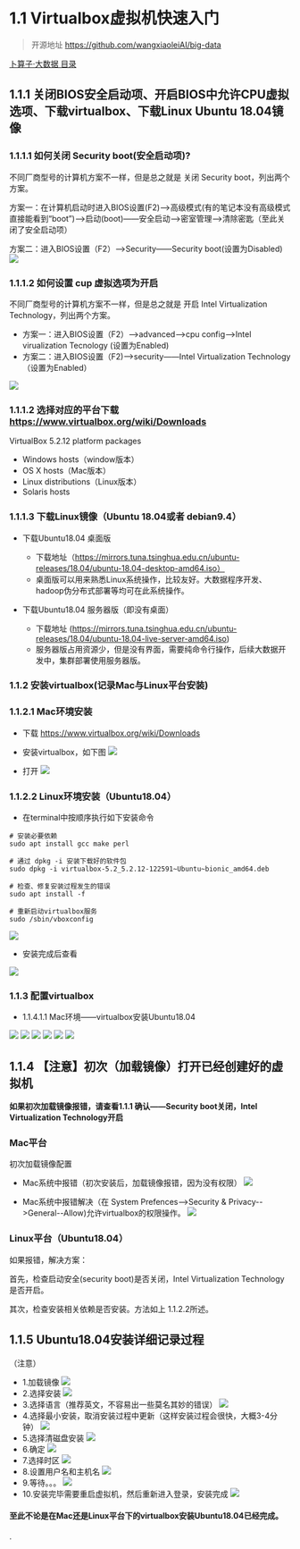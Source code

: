 # 1.1 Virtualbox虚拟机快速入门

>开源地址 https://github.com/wangxiaoleiAI/big-data

[卜算子·大数据 目录](./../../README.md)

## 1.1.1 关闭BIOS安全启动项、开启BIOS中允许CPU虚拟选项、下载virtualbox、下载Linux Ubuntu 18.04镜像
### 1.1.1.1 如何关闭 Security boot(安全启动项)?

不同厂商型号的计算机方案不一样，但是总之就是 关闭 Security boot，列出两个方案。

方案一：在计算机启动时进入BIOS设置(F2)——>高级模式(有的笔记本没有高级模式直接能看到“boot”)——>启动(boot)——安全启动——>密室管理——>清除密匙（至此关闭了安全启动项）

方案二：进入BIOS设置（F2）——>Security——Security boot(设置为Disabled)
![](./../image/chapter1/1.1/secure-boot.jpg)

### 1.1.1.2 如何设置 cup 虚拟选项为开启
不同厂商型号的计算机方案不一样，但是总之就是 开启 Intel Virtualization Technology，列出两个方案。

- 方案一：进入BIOS设置（F2）——>advanced——>cpu config——>Intel virualization Tecnology (设置为Enabled)
- 方案二：进入BIOS设置（F2)——>security——Intel Virtualization Technology （设置为Enabled）

![](./../image/chapter1/1.1/cpu-virtualization.jpg)
### 1.1.1.2 选择对应的平台下载 https://www.virtualbox.org/wiki/Downloads

 VirtualBox 5.2.12 platform packages
 - Windows hosts（window版本）
 - OS X hosts（Mac版本）
 - Linux distributions（Linux版本）
 - Solaris hosts

### 1.1.1.3 下载**Linux**镜像（Ubuntu 18.04或者 debian9.4）

 - 下载Ubuntu18.04 桌面版
   - 下载地址（https://mirrors.tuna.tsinghua.edu.cn/ubuntu-releases/18.04/ubuntu-18.04-desktop-amd64.iso）
   - 桌面版可以用来熟悉Linux系统操作，比较友好。大数据程序开发、hadoop伪分布式部署等均可在此系统操作。


 - 下载Ubuntu18.04 服务器版（即没有桌面）
   - 下载地址 (https://mirrors.tuna.tsinghua.edu.cn/ubuntu-releases/18.04/ubuntu-18.04-live-server-amd64.iso)
   - 服务器版占用资源少，但是没有界面，需要纯命令行操作，后续大数据开发中，集群部署使用服务器版。


### 1.1.2 安装virtualbox(记录Mac与Linux平台安装)


### 1.1.2.1 **Mac**环境安装
  - 下载 https://www.virtualbox.org/wiki/Downloads

  - 安装virtualbox，如下图
  ![](../../article/image/chapter1/1/mac-install-virtualbox.png)

  - 打开
  ![](../../article/image/chapter1/1/mac-install-virtualbox2.png)



### 1.1.2.2  **Linux**环境安装（Ubuntu18.04）

- 在terminal中按顺序执行如下安装命令

```
# 安装必要依赖
sudo apt install gcc make perl

# 通过 dpkg -i 安装下载好的软件包
sudo dpkg -i virtualbox-5.2_5.2.12-122591~Ubuntu~bionic_amd64.deb

# 检查、修复安装过程发生的错误
sudo apt install -f

# 重新启动virtualbox服务
sudo /sbin/vboxconfig
```
![](./../image/chapter1/1.1/ubuntu-install-virtualbox3.png)

- 安装完成后查看

![](./../image/chapter1/1.1/ubuntu-install-virtualbox4.png)

### 1.1.3 配置virtualbox

- 1.1.4.1.1 Mac环境——virtualbox安装Ubuntu18.04

![](../../article/image/chapter1/1/virtualbox-setup-ubuntu18.04-1.png)
![](../../article/image/chapter1/1/virtualbox-setup-ubuntu18.04-2.png)
![](../../article/image/chapter1/1/virtualbox-setup-ubuntu18.04-3.png)
![](../../article/image/chapter1/1/virtualbox-setup-ubuntu18.04-4.png)
![](../../article/image/chapter1/1/virtualbox-setup-ubuntu18.04-5.png)
![](../../article/image/chapter1/1/virtualbox-setup-ubuntu18.04-6.png)

## 1.1.4 【注意】初次（加载镜像）打开已经创建好的虚拟机
**如果初次加载镜像报错，请查看1.1.1 确认——Security boot关闭，Intel Virtualization Technology开启**
### Mac平台
  初次加载镜像配置
  - Mac系统中报错（初次安装后，加载镜像报错，因为没有权限）
![](../../article/image/chapter1/1/virtualbox-setup-ubuntu18.04-7-error.png)

  - Mac系统中报错解决（在 System Prefences-->Security & Privacy-->General--Allow)允许virtualbox的权限操作。
![](../../article/image/chapter1/1/virtualbox-setup-ubuntu18.04-8.png)

### Linux平台（Ubuntu18.04）

如果报错，解决方案：

首先，检查启动安全(security boot)是否关闭，Intel Virtualization Technology是否开启。

其次，检查安装相关依赖是否安装。方法如上 1.1.2.2所述。

## 1.1.5 Ubuntu18.04安装详细记录过程
（注意）

- 1.加载镜像
![](../../article/image/chapter1/1/virtualbox-setup-ubuntu18.04-9.png)
- 2.选择安装
![](../../article/image/chapter1/1/ubuntu18.04-install-1.png)
- 3.选择语言（推荐英文，不容易出一些莫名其妙的错误）
![](../../article/image/chapter1/1/ubuntu18.04-install-2.png)
- 4.选择最小安装，取消安装过程中更新（这样安装过程会很快，大概3-4分钟）
![](../../article/image/chapter1/1/ubuntu18.04-install-3.png)
- 5.选择清磁盘安装
![](../../article/image/chapter1/1/ubuntu18.04-install-4.png)
- 6.确定
![](../../article/image/chapter1/1/ubuntu18.04-install-5.png)
- 7.选择时区
![](../../article/image/chapter1/1/ubuntu18.04-install-6.png)
- 8.设置用户名和主机名
![](../../article/image/chapter1/1/ubuntu18.04-install-7.png)
- 9.等待。。。
![](../../article/image/chapter1/1/ubuntu18.04-install-8.png)
- 10.安装完毕需要重启虚拟机，然后重新进入登录，安装完成
![](../../article/image/chapter1/1/ubuntu18.04-install-9.png)

#### 至此不论是在Mac还是Linux平台下的virtualbox安装Ubuntu18.04已经完成。


.

